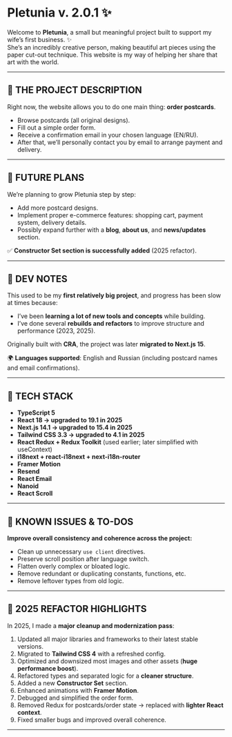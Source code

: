 # Pletunia v. 2.0.1 ✨

Welcome to **Pletunia**, a small but meaningful project built to support my wife’s first business. ✨  
She’s an incredibly creative person, making beautiful art pieces using the paper cut-out technique. This website is my way of helping her share that art with the world.

---

## 💌 THE PROJECT DESCRIPTION

Right now, the website allows you to do one main thing: **order postcards**.

- Browse postcards (all original designs).
- Fill out a simple order form.
- Receive a confirmation email in your chosen language (EN/RU).
- After that, we’ll personally contact you by email to arrange payment and delivery.

---

## 🎯 FUTURE PLANS

We’re planning to grow Pletunia step by step:

- Add more postcard designs.
- Implement proper e-commerce features: shopping cart, payment system, delivery details.
- Possibly expand further with a **blog**, **about us**, and **news/updates** section.

✅ **Constructor Set section is successfully added** (2025 refactor).

---

## 🚀 DEV NOTES

This used to be my **first relatively big project**, and progress has been slow at times because:

- I’ve been **learning a lot of new tools and concepts** while building.
- I’ve done several **rebuilds and refactors** to improve structure and performance (2023, 2025).

Originally built with **CRA**, the project was later **migrated to Next.js 15**.

🌍 **Languages supported**: English and Russian (including postcard names and email confirmations).

---

## 💾 TECH STACK

- **TypeScript 5**
- **React 18 → upgraded to 19.1 in 2025**
- **Next.js 14.1 → upgraded to 15.4 in 2025**
- **Tailwind CSS 3.3 → upgraded to 4.1 in 2025**
- **React Redux + Redux Toolkit** (used earlier; later simplified with useContext)
- **i18next + react-i18next + next-i18n-router**
- **Framer Motion**
- **Resend**
- **React Email**
- **Nanoid**
- **React Scroll**

---

## 🔧 KNOWN ISSUES & TO-DOS

**Improve overall consistency and coherence across the project:**

- Clean up unnecessary `use client` directives.
- Preserve scroll position after language switch.
- Flatten overly complex or bloated logic.
- Remove redundant or duplicating constants, functions, etc.
- Remove leftover types from old logic.

---

## 📌 2025 REFACTOR HIGHLIGHTS

In 2025, I made a **major cleanup and modernization pass**:

1. Updated all major libraries and frameworks to their latest stable versions.
2. Migrated to **Tailwind CSS 4** with a refreshed config.
3. Optimized and downsized most images and other assets (**huge performance boost**).
4. Refactored types and separated logic for a **cleaner structure**.
5. Added a new **Constructor Set** section.
6. Enhanced animations with **Framer Motion**.
7. Debugged and simplified the order form.
8. Removed Redux for postcards/order state → replaced with **lighter React context**.
9. Fixed smaller bugs and improved overall coherence.

---
